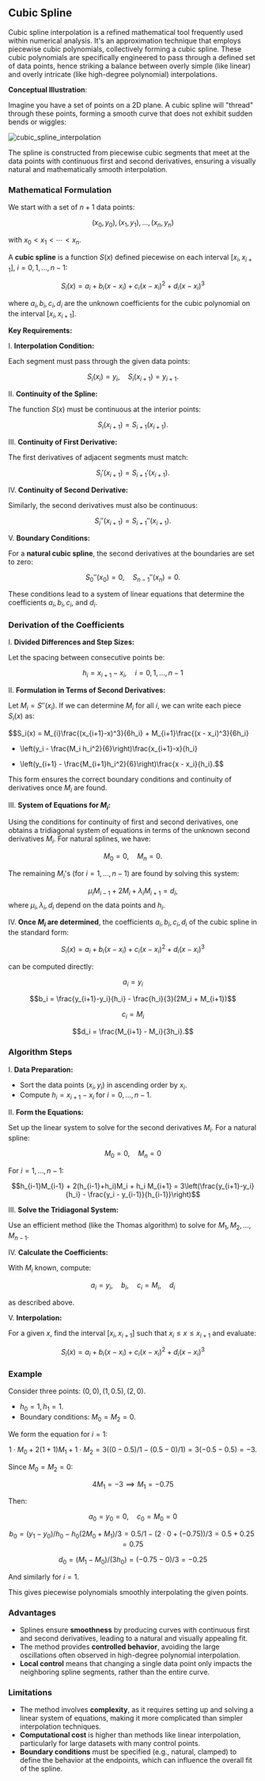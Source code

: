 ## Cubic Spline

Cubic spline interpolation is a refined mathematical tool frequently used within numerical analysis. It's an approximation technique that employs piecewise cubic polynomials, collectively forming a cubic spline. These cubic polynomials are specifically engineered to pass through a defined set of data points, hence striking a balance between overly simple (like linear) and overly intricate (like high-degree polynomial) interpolations.

**Conceptual Illustration**:

Imagine you have a set of points on a 2D plane. A cubic spline will "thread" through these points, forming a smooth curve that does not exhibit sudden bends or wiggles:

![cubic_spline_interpolation](https://user-images.githubusercontent.com/37275728/188960890-781f5947-1d8c-40bc-aba7-91728024eabe.png)

The spline is constructed from piecewise cubic segments that meet at the data points with continuous first and second derivatives, ensuring a visually natural and mathematically smooth interpolation.

### Mathematical Formulation

We start with a set of $n+1$ data points:

$$(x_0, y_0), (x_1, y_1), \ldots, (x_n, y_n)$$

with $x_0 < x_1 < \cdots < x_n$.

A **cubic spline** is a function $S(x)$ defined piecewise on each interval $[x_i, x_{i+1}]$, $i = 0, 1, \ldots, n-1$:

$$S_i(x) = a_i + b_i(x - x_i) + c_i(x - x_i)^2 + d_i(x - x_i)^3$$

where $a_i, b_i, c_i, d_i$ are the unknown coefficients for the cubic polynomial on the interval $[x_i, x_{i+1}]$.

**Key Requirements:**

I. **Interpolation Condition:**

Each segment must pass through the given data points:

$$S_i(x_i) = y_i, \quad S_i(x_{i+1}) = y_{i+1}.$$

II. **Continuity of the Spline:**

The function $S(x)$ must be continuous at the interior points:

$$S_i(x_{i+1}) = S_{i+1}(x_{i+1}).$$

III. **Continuity of First Derivative:**

The first derivatives of adjacent segments must match:

$$S_i'(x_{i+1}) = S_{i+1}'(x_{i+1}).$$

IV. **Continuity of Second Derivative:**

Similarly, the second derivatives must also be continuous:

$$S_i''(x_{i+1}) = S_{i+1}''(x_{i+1}).$$

V. **Boundary Conditions:**

For a **natural cubic spline**, the second derivatives at the boundaries are set to zero:

$$S_0''(x_0) = 0, \quad S_{n-1}''(x_n) = 0.$$

These conditions lead to a system of linear equations that determine the coefficients $a_i, b_i, c_i,$ and $d_i$.

### Derivation of the Coefficients

I. **Divided Differences and Step Sizes:**

Let the spacing between consecutive points be:

$$h_i = x_{i+1} - x_i, \quad i=0,1,\ldots,n-1$$

II. **Formulation in Terms of Second Derivatives:**

Let $M_i = S''(x_i)$. If we can determine $M_i$ for all $i$, we can write each piece $S_i(x)$ as:

$$S_i(x) = M_{i}\frac{(x_{i+1}-x)^3}{6h_i} + M_{i+1}\frac{(x - x_i)^3}{6h_i} 

+ \left(y_i - \frac{M_i h_i^2}{6}\right)\frac{x_{i+1}-x}{h_i} 

+ \left(y_{i+1} - \frac{M_{i+1}h_i^2}{6}\right)\frac{x - x_i}{h_i}.$$

This form ensures the correct boundary conditions and continuity of derivatives once $M_i$ are found.

III. **System of Equations for $M_i$:**

Using the conditions for continuity of first and second derivatives, one obtains a tridiagonal system of equations in terms of the unknown second derivatives $M_i$. For natural splines, we have:

$$M_0 = 0, \quad M_n = 0.$$

The remaining $M_i$'s (for $i=1,\ldots,n-1$) are found by solving this system:

$$\mu_i M_{i-1} + 2M_i + \lambda_i M_{i+1} = d_i,$$
where $\mu_i, \lambda_i, d_i$ depend on the data points and $h_i$.

IV. **Once $M_i$ are determined**, the coefficients $a_i, b_i, c_i, d_i$ of the cubic spline in the standard form:

$$S_i(x) = a_i + b_i(x - x_i) + c_i(x - x_i)^2 + d_i(x - x_i)^3$$

can be computed directly:

$$a_i = y_i$$

$$b_i = \frac{y_{i+1}-y_i}{h_i} - \frac{h_i}{3}(2M_i + M_{i+1})$$

$$c_i = M_i$$

$$d_i = \frac{M_{i+1} - M_i}{3h_i}.$$

### Algorithm Steps

I. **Data Preparation:**

- Sort the data points $(x_i,y_i)$ in ascending order by $x_i$.
- Compute $h_i = x_{i+1}-x_i$ for $i=0,\ldots,n-1$.

II. **Form the Equations:**

Set up the linear system to solve for the second derivatives $M_i$. For a natural spline:

$$M_0 = 0, \quad M_n = 0$$

For $i=1,\ldots,n-1$:

$$h_{i-1}M_{i-1} + 2(h_{i-1}+h_i)M_i + h_i M_{i+1} = 3\left(\frac{y_{i+1}-y_i}{h_i} - \frac{y_i - y_{i-1}}{h_{i-1}}\right)$$

III. **Solve the Tridiagonal System:**

Use an efficient method (like the Thomas algorithm) to solve for $M_1, M_2,\ldots,M_{n-1}$.

IV. **Calculate the Coefficients:**

With $M_i$ known, compute:

$$a_i = y_i, \quad b_i, \quad c_i = M_i, \quad d_i$$

as described above.

V. **Interpolation:**

For a given $x$, find the interval $[x_i, x_{i+1}]$ such that $x_i \leq x \leq x_{i+1}$ and evaluate:

$$S_i(x) = a_i + b_i(x - x_i) + c_i(x - x_i)^2 + d_i(x - x_i)^3$$

### Example

Consider three points: $(0,0), (1,0.5), (2,0)$.

- $h_0 = 1, h_1=1$.
- Boundary conditions: $M_0=M_2=0$.

We form the equation for $i=1$:

$$1 \cdot M_0 + 2(1+1)M_1 + 1 \cdot M_2 = 3((0-0.5)/1 - (0.5-0)/1) = 3(-0.5-0.5)= -3.$$

Since $M_0=M_2=0$:

$$4M_1 = -3 \implies M_1 = -0.75$$

Then:

$$a_0 = y_0=0, \quad c_0=M_0=0$$

$$b_0 = (y_1 - y_0)/h_0 - h_0(2M_0+M_1)/3 = 0.5/1 - (2\cdot 0 + (-0.75))/3 = 0.5 +0.25 =0.75$$

$$d_0 = (M_1 - M_0)/(3h_0)=(-0.75 -0)/3= -0.25$$

And similarly for $i=1$.

This gives piecewise polynomials smoothly interpolating the given points.

### Advantages

- Splines ensure **smoothness** by producing curves with continuous first and second derivatives, leading to a natural and visually appealing fit.
- The method provides **controlled behavior**, avoiding the large oscillations often observed in high-degree polynomial interpolation.
- **Local control** means that changing a single data point only impacts the neighboring spline segments, rather than the entire curve.

### Limitations

- The method involves **complexity**, as it requires setting up and solving a linear system of equations, making it more complicated than simpler interpolation techniques.
- **Computational cost** is higher than methods like linear interpolation, particularly for large datasets with many control points.
- **Boundary conditions** must be specified (e.g., natural, clamped) to define the behavior at the endpoints, which can influence the overall fit of the spline.
